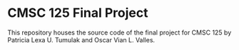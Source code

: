 # CMSC 125 Final Project

This repository houses the source code of the final project for CMSC 125 by Patricia Lexa U. Tumulak and Oscar Vian L. Valles.
